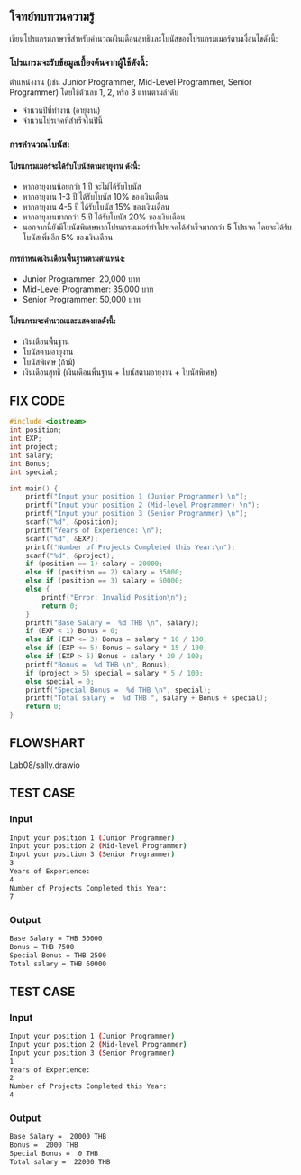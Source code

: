 ## โจทย์ทบทวนความรู้
เขียนโปรแกรมภาษาซีสำหรับคำนวณเงินเดือนสุทธิและโบนัสของโปรแกรมเมอร์ตามเงื่อนไขดังนี้:

### โปรแกรมจะรับข้อมูลเบื้องต้นจากผู้ใช้ดังนี้:
ตำแหน่งงาน (เช่น Junior Programmer, Mid-Level Programmer, Senior Programmer) โดยใช้ตัวเลข 1, 2, หรือ 3 แทนตามลำดับ
- จำนวนปีที่ทำงาน (อายุงาน)
- จำนวนโปรเจคที่สำเร็จในปีนี้

### การคำนวณโบนัส:

#### โปรแกรมเมอร์จะได้รับโบนัสตามอายุงาน ดังนี้:
- หากอายุงานน้อยกว่า 1 ปี จะไม่ได้รับโบนัส
- หากอายุงาน 1-3 ปี ได้รับโบนัส 10% ของเงินเดือน
- หากอายุงาน 4-5 ปี ได้รับโบนัส 15% ของเงินเดือน
- หากอายุงานมากกว่า 5 ปี ได้รับโบนัส 20% ของเงินเดือน
- นอกจากนี้ยังมีโบนัสพิเศษหากโปรแกรมเมอร์ทำโปรเจคได้สำเร็จมากกว่า 5 โปรเจค โดยจะได้รับโบนัสเพิ่มอีก 5% ของเงินเดือน

#### การกำหนดเงินเดือนพื้นฐานตามตำแหน่ง:
- Junior Programmer: 20,000 บาท
- Mid-Level Programmer: 35,000 บาท
- Senior Programmer: 50,000 บาท

#### โปรแกรมจะคำนวณและแสดงผลดังนี้:
- เงินเดือนพื้นฐาน
- โบนัสตามอายุงาน
- โบนัสพิเศษ (ถ้ามี)
- เงินเดือนสุทธิ (เงินเดือนพื้นฐาน + โบนัสตามอายุงาน + โบนัสพิเศษ)

## FIX CODE
```c++
#include <iostream>
int position;
int EXP;
int project;
int salary;
int Bonus;
int special;

int main() {
    printf("Input your position 1 (Junior Programmer) \n");
    printf("Input your position 2 (Mid-level Programmer) \n");
    printf("Input your position 3 (Senior Programmer) \n");
    scanf("%d", &position);
    printf("Years of Experience: \n");
    scanf("%d", &EXP);
    printf("Number of Projects Completed this Year:\n");
    scanf("%d", &project);
    if (position == 1) salary = 20000;
    else if (position == 2) salary = 35000;
    else if (position == 3) salary = 50000;
    else {
        printf("Error: Invalid Position\n");
        return 0;
    }
    printf("Base Salary =  %d THB \n", salary);
    if (EXP < 1) Bonus = 0;
    else if (EXP <= 3) Bonus = salary * 10 / 100;
    else if (EXP <= 5) Bonus = salary * 15 / 100;
    else if (EXP > 5) Bonus = salary * 20 / 100;
    printf("Bonus =  %d THB \n", Bonus);
    if (project > 5) special = salary * 5 / 100;
    else special = 0;
    printf("Special Bonus =  %d THB \n", special);
    printf("Total salary =  %d THB ", salary + Bonus + special);
    return 0;
}
```

## FLOWSHART
Lab08/sally.drawio


## TEST CASE
### Input
```bash
Input your position 1 (Junior Programmer) 
Input your position 2 (Mid-level Programmer) 
Input your position 3 (Senior Programmer) 
3
Years of Experience: 
4
Number of Projects Completed this Year:
7
```
### Output
```bash
Base Salary = THB 50000 
Bonus = THB 7500 
Special Bonus = THB 2500 
Total salary = THB 60000 
```

## TEST CASE
### Input
```bash
Input your position 1 (Junior Programmer) 
Input your position 2 (Mid-level Programmer) 
Input your position 3 (Senior Programmer) 
1
Years of Experience: 
2
Number of Projects Completed this Year:
4
```
### Output
```bash
Base Salary =  20000 THB 
Bonus =  2000 THB
Special Bonus =  0 THB
Total salary =  22000 THB
```
